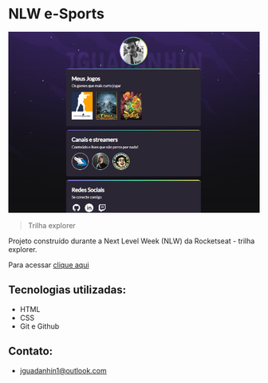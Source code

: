 # NLW e-Sports

![preview](./preview.png)

> Trilha explorer

Projeto construído durante a Next Level Week (NLW) da Rocketseat - trilha explorer.

Para acessar [clique aqui](https://jguadanhin.github.io/nlw-explorer)

## Tecnologias utilizadas:

- HTML
- CSS
- Git e Github

## Contato:

- jguadanhin1@outlook.com
